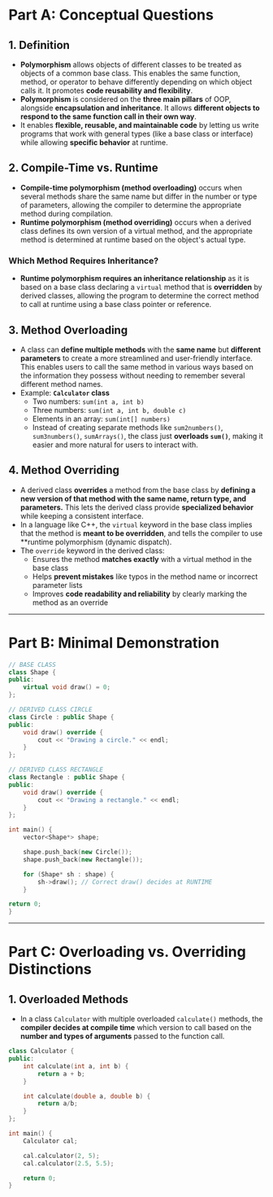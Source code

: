 # Part A: Conceptual Questions
## 1. Definition
- **Polymorphism** allows objects of different classes to be treated as objects of a common base class. This enables the same function, method, or operator to behave differently depending on which object calls it. It promotes **code reusability and flexibility**.
- **Polymorphism** is considered on the **three main pillars** of OOP, alongside **encapsulation and inheritance**. It allows **different objects to respond to the same function call in their own way**.
- It enables **flexible, reusable, and maintainable code** by letting us write programs that work with general types (like a base class or interface) while allowing **specific behavior** at runtime. 

## 2. Compile-Time vs. Runtime
- **Compile-time polymorphism (method overloading)** occurs when several methods share the same name but differ in the number or type of parameters, allowing the compiler to determine the appropriate method during compilation.
- **Runtime polymorphism (method overriding)** occurs when a derived class defines its own version of a virtual method, and the appropriate method is determined at runtime based on the object's actual type.

### Which Method Requires Inheritance?
- **Runtime polymorphism requires an inheritance relationship** as it is based on a base class declaring a `virtual` method that is **overridden** by derived classes, allowing the program to determine the correct method to call at runtime using a base class pointer or reference.

## 3. Method Overloading
- A class can **define multiple methods** with the **same name** but **different parameters** to create a more streamlined and user-friendly interface. This enables users to call the same method in various ways based on the information they possess without needing to remember several different method names.
- Example: **`Calculator` class**
    - Two numbers: `sum(int a, int b)`
    - Three numbers: `sum(int a, int b, double c)`
    - Elements in an array: `sum(int[] numbers)`
    - Instead of creating separate methods like `sum2numbers()`, `sum3numbers()`, `sumArrays()`, the class just **overloads `sum()`**, making it easier and more natural for users to interact with.

## 4. Method Overriding
- A derived class **overrides** a method from the base class by **defining a new version of that method with the same name, return type, and parameters.** This lets the derived class provide **specialized behavior** while keeping a consistent interface.
- In a language like C++, the `virtual` keyword in the base class implies that the method is **meant to be overridden**, and tells the compiler to use **runtime polymorphism (dynamic dispatch).
- The `override` keyword in the derived class:
    - Ensures the method **matches exactly** with a virtual method in the base class
    - Helps **prevent mistakes** like typos in the method name or incorrect parameter lists
    - Improves **code readability and reliability** by clearly marking the method as an override
---

# Part B: Minimal Demonstration
```c++
// BASE CLASS
class Shape {
public:
    virtual void draw() = 0;
};

// DERIVED CLASS CIRCLE
class Circle : public Shape {
public:
    void draw() override {
        cout << "Drawing a circle." << endl;
    }
};

// DERIVED CLASS RECTANGLE
class Rectangle : public Shape {
public:
    void draw() override {
        cout << "Drawing a rectangle." << endl;
    }
};

int main() {
    vector<Shape*> shape;

    shape.push_back(new Circle());
    shape.push_back(new Rectangle());

    for (Shape* sh : shape) {
        sh->draw(); // Correct draw() decides at RUNTIME
    } 

return 0;
}
```
---

# Part C: Overloading vs. Overriding Distinctions
## 1. Overloaded Methods
- In a class `Calculator` with multiple overloaded `calculate()` methods, the **compiler decides at compile time** which version to call based on the **number and types of arguments** passed to the function call.
```c++
class Calculator {
public:
    int calculate(int a, int b) {
        return a + b;
    }

    int calculate(double a, double b) {
        return a/b;
    }
};

int main() {
    Calculator cal;

    cal.calculator(2, 5);
    cal.calculator(2.5, 5.5);

    return 0;
}
```
